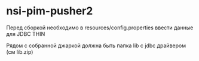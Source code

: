 # nsi-pim-pusher2
 Перед сборкой необходимо в resources/config.properties ввести данные для JDBC THIN

Рядом с собранной джаркой должна быть папка lib с jdbc драйвером (см lib.zip)
